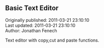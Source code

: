 ## Basic Text Editor  
Originally published: 2011-03-21 23:10:10  
Last updated: 2011-03-21 23:10:10  
Author: Jonathan Fenech  
  
Text editor with copy,cut and paste functions.